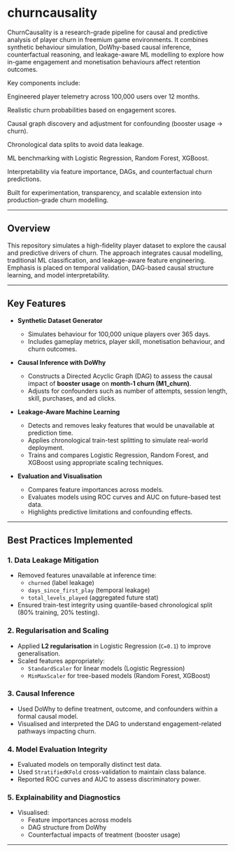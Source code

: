 # churncausality

ChurnCausality is a research-grade pipeline for causal and predictive analysis of player churn in freemium game environments. It combines synthetic behaviour simulation, DoWhy-based causal inference, counterfactual reasoning, and leakage-aware ML modelling to explore how in-game engagement and monetisation behaviours affect retention outcomes.

Key components include:

Engineered player telemetry across 100,000 users over 12 months.

Realistic churn probabilities based on engagement scores.

Causal graph discovery and adjustment for confounding (booster usage → churn).

Chronological data splits to avoid data leakage.

ML benchmarking with Logistic Regression, Random Forest, XGBoost.

Interpretability via feature importance, DAGs, and counterfactual churn predictions.

Built for experimentation, transparency, and scalable extension into production-grade churn modelling.



---

## Overview

This repository simulates a high-fidelity player dataset to explore the causal and predictive drivers of churn. The approach integrates causal modelling, traditional ML classification, and leakage-aware feature engineering. Emphasis is placed on temporal validation, DAG-based causal structure learning, and model interpretability.

---

## Key Features

- **Synthetic Dataset Generator**
  - Simulates behaviour for 100,000 unique players over 365 days.
  - Includes gameplay metrics, player skill, monetisation behaviour, and churn outcomes.

- **Causal Inference with DoWhy**
  - Constructs a Directed Acyclic Graph (DAG) to assess the causal impact of **booster usage** on **month-1 churn (M1_churn)**.
  - Adjusts for confounders such as number of attempts, session length, skill, purchases, and ad clicks.

- **Leakage-Aware Machine Learning**
  - Detects and removes leaky features that would be unavailable at prediction time.
  - Applies chronological train-test splitting to simulate real-world deployment.
  - Trains and compares Logistic Regression, Random Forest, and XGBoost using appropriate scaling techniques.

- **Evaluation and Visualisation**
  - Compares feature importances across models.
  - Evaluates models using ROC curves and AUC on future-based test data.
  - Highlights predictive limitations and confounding effects.

---


## Best Practices Implemented

### 1. Data Leakage Mitigation

- Removed features unavailable at inference time:
  - `churned` (label leakage)
  - `days_since_first_play` (temporal leakage)
  - `total_levels_played` (aggregated future stat)
- Ensured train-test integrity using quantile-based chronological split (80% training, 20% testing).

### 2. Regularisation and Scaling

- Applied **L2 regularisation** in Logistic Regression (`C=0.1`) to improve generalisation.
- Scaled features appropriately:
  - `StandardScaler` for linear models (Logistic Regression)
  - `MinMaxScaler` for tree-based models (Random Forest, XGBoost)

### 3. Causal Inference

- Used DoWhy to define treatment, outcome, and confounders within a formal causal model.
- Visualised and interpreted the DAG to understand engagement-related pathways impacting churn.

### 4. Model Evaluation Integrity

- Evaluated models on temporally distinct test data.
- Used `StratifiedKFold` cross-validation to maintain class balance.
- Reported ROC curves and AUC to assess discriminatory power.

### 5. Explainability and Diagnostics

- Visualised:
  - Feature importances across models
  - DAG structure from DoWhy
  - Counterfactual impacts of treatment (booster usage)

---
